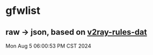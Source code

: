 # gfwlist
## raw -> json, based on [v2ray-rules-dat](https://github.com/Loyalsoldier/v2ray-rules-dat)
Mon Aug  5 06:00:53 PM CST 2024

